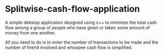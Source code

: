 # Splitwise-cash-flow-application
A simple dekstop application designed using c++ to minimize the total cash flow among a group of people  who have given or taken some amount of money from one another. 

All you need to do is to enter the number of transactions to be made and the number of friend involved and whoopee cash flow is simplified.
